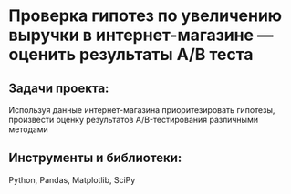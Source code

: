 # Проверка гипотез по увеличению выручки в интернет-магазине — оценить результаты A/B теста
## Задачи проекта:
Используя данные интернет-магазина приоритезировать гипотезы, произвести оценку результатов A/B-тестирования различными методами

## Инструменты и библиотеки: 
Python, Pandas, Matplotlib, SciPy
